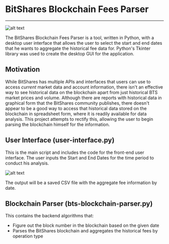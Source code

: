 # BitShares Blockchain Fees Parser
---
![alt text](https://user-images.githubusercontent.com/35355919/36348990-680b4e46-144a-11e8-9c4b-3e6072d8ea01.jpg "User Interface for the BitShares Blockchain Fees Parser")

The BitShares Blockchain Fees Parser is a tool, written in Python, with a desktop user interface that allows the user to select the start and end dates that he wants to aggregate the historical fee data for. Python's Tkinter library was used to create the desktop GUI for the application. 

## Motivation
While BitShares has multiple APIs and interfaces that users can use to access *current* market data and account information, there isn't an effective way to see historical data on the blockchain apart from just historical BTS market prices and volume. Although there are reports with historical data in graphical form that the BitShares community publishes, there doesn't appear to be a good way to access that historical data stored on the blockchain in spreadsheet form, where it is readily available for data analysis. This project attempts to rectify this, allowing the user to begin parsing the blockchain himself for the information.

## User Interface (user-interface.py)
This is the main script and includes the code for the front-end user interface. The user inputs the Start and End Dates for the time period to conduct his analysis. 

![alt text](https://user-images.githubusercontent.com/35355919/36349016-082856c6-144b-11e8-9f2d-a1d4dd4527e7.jpg "Using the BitShares Blockchain Fees Parser")

The output will be a saved CSV file with the aggregate fee information by date.

## Blockchain Parser (bts-blockchain-parser.py)
This contains the backend algorithms that:
* Figure out the block number in the blockchain based on the given date
* Parses the BitShares blockchain and aggregates the historical fees by operation type
